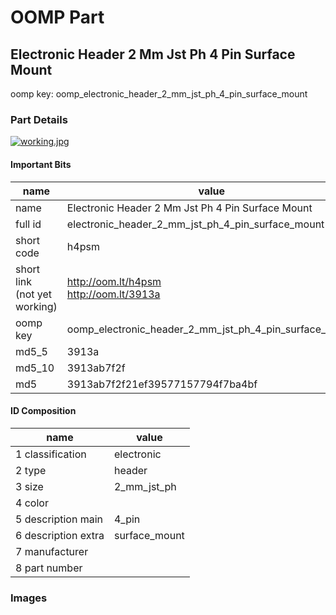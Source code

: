 # OOMP Part  
## Electronic Header 2 Mm Jst Ph 4 Pin Surface Mount  
  
oomp key: oomp_electronic_header_2_mm_jst_ph_4_pin_surface_mount  
  
### Part Details  
  
[![working.jpg](working_600.jpg)](working.jpg)  
  
#### Important Bits  
| name | value | 
| --- | --- | 
| name | Electronic Header 2 Mm Jst Ph 4 Pin Surface Mount | 
| full id | electronic_header_2_mm_jst_ph_4_pin_surface_mount | 
| short code | h4psm | 
| short link<br>(not yet working) | http://oom.lt/h4psm<br>http://oom.lt/3913a | 
| oomp key | oomp_electronic_header_2_mm_jst_ph_4_pin_surface_mount | 
| md5_5 | 3913a | 
| md5_10 | 3913ab7f2f | 
| md5 | 3913ab7f2f21ef39577157794f7ba4bf | 
#### ID Composition  
| name | value | 
| --- | --- | 
| 1 classification | electronic | 
| 2 type | header | 
| 3 size | 2_mm_jst_ph | 
| 4 color |  | 
| 5 description main | 4_pin | 
| 6 description extra | surface_mount | 
| 7 manufacturer |  | 
| 8 part number |  | 
### Images  
